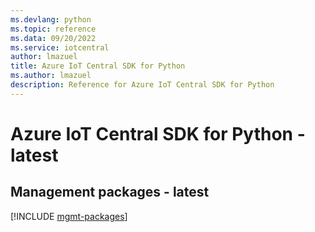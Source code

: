 ```yaml
---
ms.devlang: python
ms.topic: reference
ms.data: 09/20/2022
ms.service: iotcentral
author: lmazuel
title: Azure IoT Central SDK for Python
ms.author: lmazuel
description: Reference for Azure IoT Central SDK for Python
---
```

# Azure IoT Central SDK for Python - latest

## Management packages - latest
[!INCLUDE [mgmt-packages](iot-central-mgmt-index.md)]